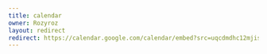 ```yaml
---
title: calendar
owner: Rozyroz
layout: redirect
redirect: https://calendar.google.com/calendar/embed?src=uqcdmdhc12mjis1sa0iv5e072c%40group.calendar.google.com
---
```

